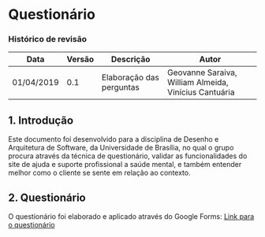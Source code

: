 # Questionário
### Histórico de revisão
Data | Versão | Descrição | Autor |
--------- | ------ | ------------ | --------- |
01/04/2019 | 0.1 | Elaboração das perguntas | Geovanne Saraiva, William Almeida, Vinícius Cantuária |

## 1. Introdução
Este documento foi desenvolvido para a disciplina de Desenho e Arquitetura de Software, da Universidade de Brasília, no qual o grupo procura através da técnica de questionário, validar as funcionalidades do site de ajuda e suporte profissional a saúde mental, e também entender melhor como o cliente se sente em relação ao contexto.

## 2. Questionário
O questionário foi elaborado e aplicado através do Google Forms:
[Link para o questionário](https://docs.google.com/forms/d/1pWVbBlxF1kWoIQEOxzo5yrtg7QZLJMVZ4dDT4hiShlA/edit)
